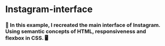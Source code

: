 # Instagram-interface
### 📢 In this example, I recreated the main interface of Instagram. Using semantic concepts of HTML, responsiveness and flexbox in CSS. 🖥
